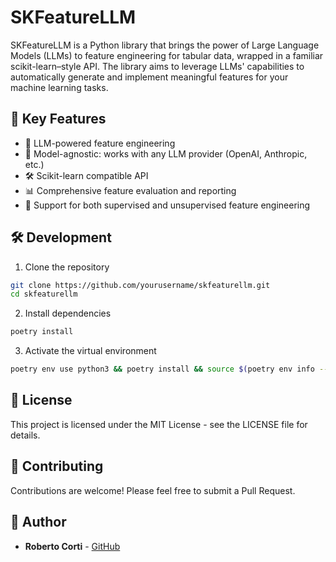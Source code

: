 # SKFeatureLLM

SKFeatureLLM is a Python library that brings the power of Large Language Models (LLMs) to feature engineering for tabular data, wrapped in a familiar scikit-learn–style API. The library aims to leverage LLMs' capabilities to automatically generate and implement meaningful features for your machine learning tasks.

## 🌟 Key Features

- 🤖 LLM-powered feature engineering
- 🔌 Model-agnostic: works with any LLM provider (OpenAI, Anthropic, etc.)
- 🛠 Scikit-learn compatible API
- 📊 Comprehensive feature evaluation and reporting
- 🎯 Support for both supervised and unsupervised feature engineering


## 🛠 Development

1. Clone the repository
```bash
git clone https://github.com/yourusername/skfeaturellm.git
cd skfeaturellm
```

2. Install dependencies
```bash
poetry install
```

3. Activate the virtual environment
```bash
poetry env use python3 && poetry install && source $(poetry env info --path)/bin/activate
```

## 📄 License

This project is licensed under the MIT License - see the LICENSE file for details.

## 🤝 Contributing

Contributions are welcome! Please feel free to submit a Pull Request.

## 👤 Author

- **Roberto Corti** - [GitHub](https://github.com/robcort)